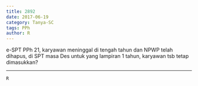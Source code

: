 ```yaml
---
title: 2892
date: 2017-06-19
category: Tanya-SC
tags: PPh
author: R
---
```


e-SPT PPh 21, karyawan meninggal di tengah tahun dan NPWP telah dihapus, di SPT masa Des untuk yang lampiran 1 tahun, karyawan tsb tetap dimasukkan?

---



`R`
